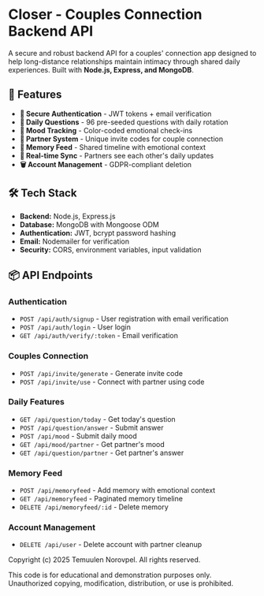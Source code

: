 # Closer - Couples Connection Backend API

A secure and robust backend API for a couples' connection app designed to help long-distance relationships maintain intimacy through shared daily experiences. Built with **Node.js, Express, and MongoDB**.

## 🌟 Features

- **🔐 Secure Authentication** - JWT tokens + email verification
- **💬 Daily Questions** - 96 pre-seeded questions with daily rotation
- **🎨 Mood Tracking** - Color-coded emotional check-ins
- **👥 Partner System** - Unique invite codes for couple connection
- **📸 Memory Feed** - Shared timeline with emotional context
- **🔄 Real-time Sync** - Partners see each other's daily updates
- **🗑️ Account Management** - GDPR-compliant deletion

## 🛠️ Tech Stack

- **Backend:** Node.js, Express.js
- **Database:** MongoDB with Mongoose ODM
- **Authentication:** JWT, bcrypt password hashing
- **Email:** Nodemailer for verification
- **Security:** CORS, environment variables, input validation

## 📦 API Endpoints

### Authentication
- `POST /api/auth/signup` - User registration with email verification
- `POST /api/auth/login` - User login
- `GET /api/auth/verify/:token` - Email verification

### Couples Connection
- `POST /api/invite/generate` - Generate invite code
- `POST /api/invite/use` - Connect with partner using code

### Daily Features
- `GET /api/question/today` - Get today's question
- `POST /api/question/answer` - Submit answer
- `POST /api/mood` - Submit daily mood
- `GET /api/mood/partner` - Get partner's mood
- `GET /api/question/partner` - Get partner's answer

### Memory Feed
- `POST /api/memoryfeed` - Add memory with emotional context
- `GET /api/memoryfeed` - Paginated memory timeline
- `DELETE /api/memoryfeed/:id` - Delete memory

### Account Management
- `DELETE /api/user` - Delete account with partner cleanup

Copyright (c) 2025 Temuulen Norovpel. All rights reserved.

This code is for educational and demonstration purposes only. 
Unauthorized copying, modification, distribution, or use is prohibited.
